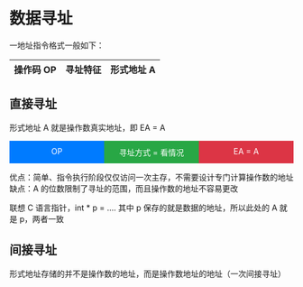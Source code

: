 # 数据寻址
一地址指令格式一般如下：

|操作码 OP |寻址特征 |形式地址 A | 
|---|---|---|

## 直接寻址
形式地址 A 就是操作数真实地址，即 EA = A

<div style="display: flex;">
  <div style="background-color: #007bff; color: white; padding: 10px; flex: 1;">
    <div style="text-align: center;">OP</div>
  </div>
  <div style="background-color: #28a745; color: white; padding: 10px; flex: 1;">
    <div style="text-align: center;">寻址方式 = 看情况</div>
  </div>
  <div style="background-color: #dc3545; color: white; padding: 10px; flex: 1;">
    <div style="text-align: center;">EA = A</div>
  </div>
</div>

优点：简单、指令执行阶段仅仅访问一次主存，不需要设计专门计算操作数的地址
缺点：A 的位数限制了寻址的范围，而且操作数的地址不容易更改

联想 C 语言指针，int * p = .... 其中 p 保存的就是数据的地址，所以此处的 A 就是 p，两者一致

## 间接寻址
形式地址存储的并不是操作数的地址，而是操作数地址的地址（一次间接寻址）
